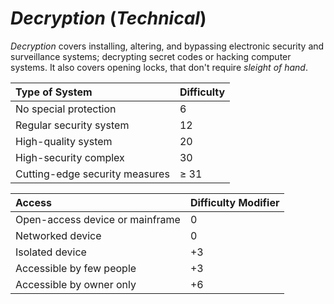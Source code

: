 # *Decryption* (*Technical*)

*Decryption* covers installing, altering, and bypassing electronic security and surveillance systems; decrypting secret
codes or hacking computer systems. It also covers opening locks, that don't require *sleight of hand*.

| Type of System                 | Difficulty |
| :----------------------------- | :--------- |
| No special protection          | 6          |
| Regular security system        | 12         |
| High-quality system            | 20         |
| High-security complex          | 30         |
| Cutting-edge security measures | ≥ 31       |

| Access                          | Difficulty Modifier |
| :------------------------------ | :------------------ |
| Open-access device or mainframe | 0                   |
| Networked device                | 0                   |
| Isolated device                 | +3                  |
| Accessible by few people        | +3                  |
| Accessible by owner only        | +6                  |
